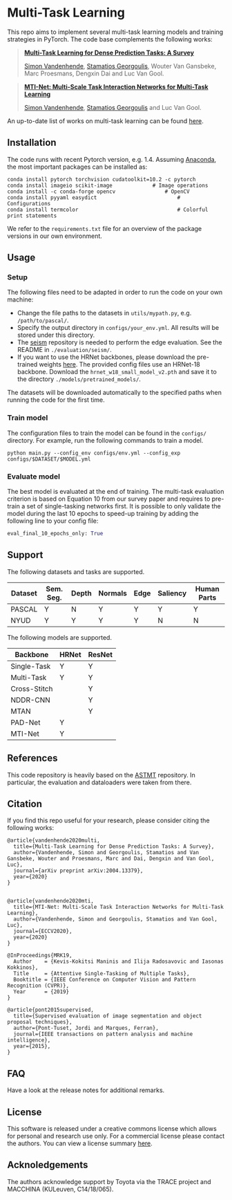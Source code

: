 # Multi-Task Learning

This repo aims to implement several multi-task learning models and training strategies in PyTorch. The code base complements the following works: 
> [**Multi-Task Learning for Dense Prediction Tasks: A Survey**](https://arxiv.org/abs/2004.13379)
>
> [Simon Vandenhende](https://twitter.com/svandenh1), [Stamatios Georgoulis](https://twitter.com/stam_g), Wouter Van Gansbeke, Marc Proesmans, Dengxin Dai and Luc Van Gool.

> [**MTI-Net: Multi-Scale Task Interaction Networks for Multi-Task Learning**](https://arxiv.org/abs/2001.06902)
>
> [Simon Vandenhende](https://twitter.com/svandenh1), [Stamatios Georgoulis](https://twitter.com/stam_g) and Luc Van Gool.

An up-to-date list of works on multi-task learning can be found [here](https://github.com/SimonVandenhende/Awesome-Multi-Task-Learning).

## Installation
The code runs with recent Pytorch version, e.g. 1.4.
Assuming [Anaconda](https://docs.anaconda.com/anaconda/install/), the most important packages can be installed as:
```shell
conda install pytorch torchvision cudatoolkit=10.2 -c pytorch
conda install imageio scikit-image		   	   # Image operations
conda install -c conda-forge opencv		           # OpenCV
conda install pyyaml easydict                 		   # Configurations
conda install termcolor                       		   # Colorful print statements
```
We refer to the `requirements.txt` file for an overview of the package versions in our own environment.

## Usage

### Setup 
The following files need to be adapted in order to run the code on your own machine:
- Change the file paths to the datasets in `utils/mypath.py`, e.g. `/path/to/pascal/`.
- Specify the output directory in `configs/your_env.yml`. All results will be stored under this directory.
- The [seism](https://github.com/jponttuset/seism) repository is needed to perform the edge evaluation. See the README in `./evaluation/seism/`.
- If you want to use the HRNet backbones, please download the pre-trained weights [here](https://github.com/HRNet/HRNet-Image-Classification). 
The provided config files use an HRNet-18 backbone. Download the `hrnet_w18_small_model_v2.pth` and save it to the directory `./models/pretrained_models/`.

The datasets will be downloaded automatically to the specified paths when running the code for the first time.

### Train model
The configuration files to train the model can be found in the `configs/` directory. For example, run the following commands to train a model.

```shell
python main.py --config_env configs/env.yml --config_exp configs/$DATASET/$MODEL.yml
```

### Evaluate model
The best model is evaluated at the end of training. The multi-task evaluation criterion is based on Equation 10 from our survey paper and requires to pre-train a set of single-tasking networks first. It is possible to only validate the model during the last 10 epochs to speed-up training by adding the following line to your config file:

```python
eval_final_10_epochs_only: True
``` 

## Support
The following datasets and tasks are supported.

| Dataset | Sem. Seg. | Depth | Normals | Edge | Saliency | Human Parts |
|---------|-----------|-------|---------|----------------|----------|-------------|
| PASCAL  |     Y     |   N   |    Y    |       Y        |    Y     |      Y      |
| NYUD    |     Y     |   Y   |    Y    |       Y        |    N     |      N      |


The following models are supported.

| Backbone | HRNet | ResNet |
|----------|----------|-----------|
| Single-Task |  Y    |  Y |
| Multi-Task | Y | Y |
| Cross-Stitch | | Y |
| NDDR-CNN | | Y |
| MTAN | | Y |
| PAD-Net | Y | |
| MTI-Net | Y | |


## References
This code repository is heavily based on the [ASTMT](https://github.com/facebookresearch/astmt) repository. In particular, the evaluation and dataloaders were taken from there.

 
## Citation
If you find this repo useful for your research, please consider citing the following works:

```
@article{vandenhende2020multi,
  title={Multi-Task Learning for Dense Prediction Tasks: A Survey},
  author={Vandenhende, Simon and Georgoulis, Stamatios and Van Gansbeke, Wouter and Proesmans, Marc and Dai, Dengxin and Van Gool, Luc},
  journal={arXiv preprint arXiv:2004.13379},
  year={2020}
}


@article{vandenhende2020mti,
  title={MTI-Net: Multi-Scale Task Interaction Networks for Multi-Task Learning},
  author={Vandenhende, Simon and Georgoulis, Stamatios and Van Gool, Luc},
  journal={ECCV2020},
  year={2020}
}

@InProceedings{MRK19,
  Author    = {Kevis-Kokitsi Maninis and Ilija Radosavovic and Iasonas Kokkinos},
  Title     = {Attentive Single-Tasking of Multiple Tasks},
  Booktitle = {IEEE Conference on Computer Vision and Pattern Recognition (CVPR)},
  Year      = {2019}
}

@article{pont2015supervised,
  title={Supervised evaluation of image segmentation and object proposal techniques},
  author={Pont-Tuset, Jordi and Marques, Ferran},
  journal={IEEE transactions on pattern analysis and machine intelligence},
  year={2015},
}
```

## FAQ
Have a look at the release notes for additional remarks.

## License
This software is released under a creative commons license which allows for personal and research use only. For a commercial license please contact the authors. You can view a license summary [here](http://creativecommons.org/licenses/by-nc/4.0/).

## Acknoledgements
The authors acknowledge support by Toyota via the TRACE project and MACCHINA (KULeuven, C14/18/065).
